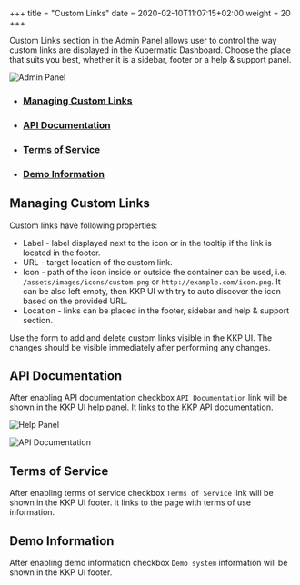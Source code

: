 +++
title = "Custom Links"
date = 2020-02-10T11:07:15+02:00
weight = 20
+++

Custom Links section in the Admin Panel allows user to control the way custom links are displayed in the Kubermatic
Dashboard. Choose the place that suits you best, whether it is a sidebar, footer or a help & support panel.

![Admin Panel](/img/kubermatic/main/ui/custom_links.png?height=250px&classes=shadow,border "Custom Links Settings")

- ### [Managing Custom Links](#managing-custom-links)
- ### [API Documentation](#api-documentation)
- ### [Terms of Service](#terms-of-service)
- ### [Demo Information](#demo-information)

## Managing Custom Links
Custom links have following properties:
- Label - label displayed next to the icon or in the tooltip if the link is located in the footer.
- URL - target location of the custom link.
- Icon - path of the icon inside or outside the container can be used, i.e. `/assets/images/icons/custom.png` or
  `http://example.com/icon.png`. It can be also left empty, then KKP UI with try to auto discover the icon based on the
  provided URL.
- Location - links can be placed in the footer, sidebar and help & support section.

Use the form to add and delete custom links visible in the KKP UI. The changes should be visible immediately after
performing any changes.

## API Documentation
After enabling API documentation checkbox `API Documentation` link will be shown in the KKP UI help panel. It links to
the KKP API documentation.

![Help Panel](/img/kubermatic/main/ui/help_panel.png?height=250px&classes=shadow,border "Help Panel")

![API Documentation](/img/kubermatic/main/ui/api_docs.png?height=250px&classes=shadow,border "API Documentation")

## Terms of Service
After enabling terms of service checkbox `Terms of Service` link will be shown in the KKP UI footer. It links to the
page with terms of use information.

## Demo Information
After enabling demo information checkbox `Demo system` information will be shown in the KKP UI footer.

